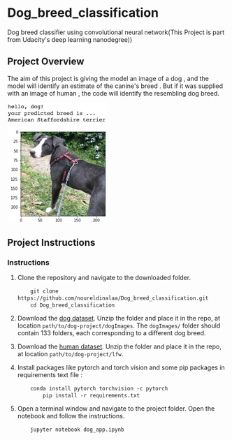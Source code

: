 [//]: # (Image References)

[image1]: ./images/sample_dog_output.png "Sample Output"


# Dog_breed_classification
Dog breed classifier using convolutional neural network(This Project is part from Udacity's deep learning nanodegree))

## Project Overview
The aim of this project is giving the model an image of a dog , and the model will identify an estimate of the canine's breed . But if it was supplied with an image of human , the code will identify the resembling dog breed.


![Sample Output][image1]

## Project Instructions

### Instructions

1. Clone the repository and navigate to the downloaded folder.
	
	```	
		git clone https://github.com/noureldinalaa/Dog_breed_classification.git
		cd Dog_breed_classification    
	```
2. Download the [dog dataset](https://s3-us-west-1.amazonaws.com/udacity-aind/dog-project/dogImages.zip).  Unzip the folder and place it in the repo, at location `path/to/dog-project/dogImages`.  The `dogImages/` folder should contain 133 folders, each corresponding to a different dog breed.

3. Download the [human dataset](http://vis-www.cs.umass.edu/lfw/lfw.tgz).  Unzip the folder and place it in the repo, at location `path/to/dog-project/lfw`. 

4. Install packages like pytorch and torch vision and some pip packages in requirements text file :
	```
		conda install pytorch torchvision -c pytorch
            pip install -r requirements.txt
	```
5. Open a terminal window and navigate to the project folder. Open the notebook and follow the instructions.
	
	```
		jupyter notebook dog_app.ipynb
	```
